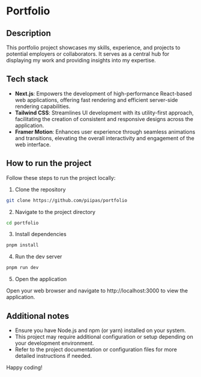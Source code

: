 # Portfolio

## Description

This portfolio project showcases my skills, experience, and projects to potential employers or collaborators. It serves as a central hub for displaying my work and providing insights into my expertise.

## Tech stack

- **Next.js**: Empowers the development of high-performance React-based web applications, offering fast rendering and efficient server-side rendering capabilities.
- **Tailwind CSS**: Streamlines UI development with its utility-first approach, facilitating the creation of consistent and responsive designs across the application.
- **Framer Motion**: Enhances user experience through seamless animations and transitions, elevating the overall interactivity and engagement of the web interface.

## How to run the project

Follow these steps to run the project locally:

1. Clone the repository

```bash
git clone https://github.com/piipas/portfolio
```

2. Navigate to the project directory

```bash
cd portfolio
```

3. Install dependencies

```bash
pnpm install
```

4. Run the dev server

```bash
pnpm run dev
```

5. Open the application

Open your web browser and navigate to http://localhost:3000 to view the application.

## Additional notes

- Ensure you have Node.js and npm (or yarn) installed on your system.
- This project may require additional configuration or setup depending on your development environment.
- Refer to the project documentation or configuration files for more detailed instructions if needed.

Happy coding!
